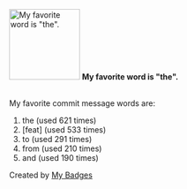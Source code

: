<img src="https://github.com/my-badges/my-badges/blob/master/src/all-badges/favorite-word/favorite-word.png?raw=true" alt="My favorite word is &quot;the&quot;." title="My favorite word is &quot;the&quot;." width="128">
<strong>My favorite word is &quot;the&quot;.</strong>
<br><br>

My favorite commit message words are:

1. the (used 621 times)
2. [feat] (used 533 times)
3. to (used 291 times)
4. from (used 210 times)
5. and (used 190 times)


Created by <a href="https://github.com/my-badges/my-badges">My Badges</a>